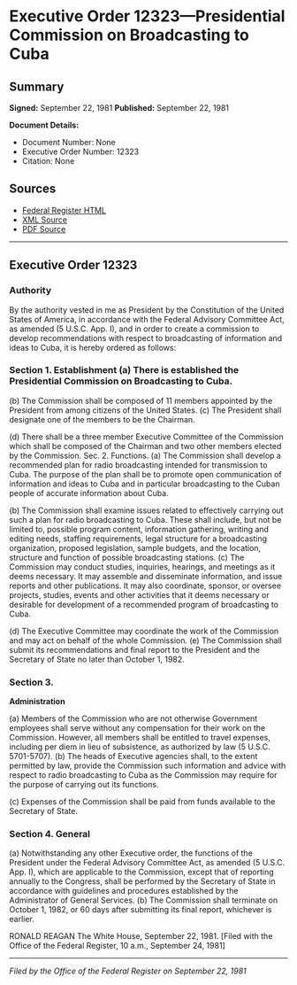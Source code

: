 # Executive Order 12323—Presidential Commission on Broadcasting to Cuba

## Summary

**Signed:** September 22, 1981
**Published:** September 22, 1981

**Document Details:**
- Document Number: None
- Executive Order Number: 12323
- Citation: None

## Sources
- [Federal Register HTML](https://www.presidency.ucsb.edu/documents/executive-order-12323-presidential-commission-broadcasting-cuba)
- [XML Source](None)
- [PDF Source](None)

---

## Executive Order 12323

### Authority

By the authority vested in me as President by the Constitution of the United States of America, in accordance with the Federal Advisory Committee Act, as amended (5 U.S.C. App. I), and in order to create a commission to develop recommendations with respect to broadcasting of information and ideas to Cuba, it is hereby ordered as follows:
### Section 1. Establishment (a) There is established the Presidential Commission on Broadcasting to Cuba.

(b) The Commission shall be composed of 11 members appointed by the President from among citizens of the United States.
(c) The President shall designate one of the members to be the Chairman.

(d) There shall be a three member Executive Committee of the Commission which shall be composed of the Chairman and two other members elected by the Commission. Sec. 2. Functions.
(a) The Commission shall develop a recommended plan for radio broadcasting intended for transmission to Cuba. The purpose of the plan shall be to promote open communication of information and ideas to Cuba and in particular broadcasting to the Cuban people of accurate information about Cuba.

(b) The Commission shall examine issues related to effectively carrying out such a plan for radio broadcasting to Cuba. These shall include, but not be limited to, possible program content, information gathering, writing and editing needs, staffing requirements, legal structure for a broadcasting organization, proposed legislation, sample budgets, and the location, structure and function of possible broadcasting stations.
(c) The Commission may conduct studies, inquiries, hearings, and meetings as it deems necessary. It may assemble and disseminate information, and issue reports and other publications. It may also coordinate, sponsor, or oversee projects, studies, events and other activities that it deems necessary or desirable for development of a recommended program of broadcasting to Cuba.

(d) The Executive Committee may coordinate the work of the Commission and may act on behalf of the whole Commission.
(e) The Commission shall submit its recommendations and final report to the President and the Secretary of State no later than October 1, 1982.

### Section 3.

**Administration**

(a) Members of the Commission who are not otherwise Government employees shall serve without any compensation for their work on the Commission. However, all members shall be entitled to travel expenses, including per diem in lieu of subsistence, as authorized by law (5 U.S.C. 5701-5707).
(b) The heads of Executive agencies shall, to the extent permitted by law, provide the Commission such information and advice with respect to radio broadcasting to Cuba as the Commission may require for the purpose of carrying out its functions.

(c) Expenses of the Commission shall be paid from funds available to the Secretary of State.
### Section 4. General

(a) Notwithstanding any other Executive order, the functions of the President under the Federal Advisory Committee Act, as amended (5 U.S.C. App. I), which are applicable to the Commission, except that of reporting annually to the Congress, shall be performed by the Secretary of State in accordance with guidelines and procedures established by the Administrator of General Services.
(b) The Commission shall terminate on October 1, 1982, or 60 days after submitting its final report, whichever is earlier.

RONALD REAGAN
The White House,
September 22, 1981.
[Filed with the Office of the Federal Register, 10 a.m., September 24, 1981]

---

*Filed by the Office of the Federal Register on September 22, 1981*
